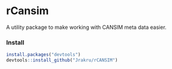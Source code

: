 # rCansim
A utility package to make working with CANSIM meta data easier.

### Install
```r
install.packages("devtools")
devtools::install_github("Jrakru/rCANSIM")
```
